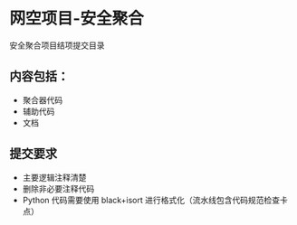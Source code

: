 # 网空项目-安全聚合
安全聚合项目结项提交目录  
## 内容包括：
- 聚合器代码
- 辅助代码
- 文档

## 提交要求
- 主要逻辑注释清楚
- 删除非必要注释代码
- Python 代码需要使用 black+isort 进行格式化（流水线包含代码规范检查卡点）